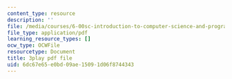 ```yaml
---
content_type: resource
description: ''
file: /media/courses/6-00sc-introduction-to-computer-science-and-programming-spring-2011/6dc67e65e0bd09ae15091d06f8744343_aqd0sR5rygk.pdf
file_type: application/pdf
learning_resource_types: []
ocw_type: OCWFile
resourcetype: Document
title: 3play pdf file
uid: 6dc67e65-e0bd-09ae-1509-1d06f8744343
---
```

